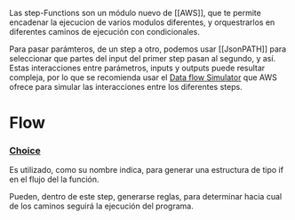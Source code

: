 Las step-Functions son un módulo nuevo de [[AWS]], que te permite encadenar la ejecucion de varios modulos diferentes, y orquestrarlos en diferentes caminos de ejecución con condicionales.

Para pasar parámteros, de un step a otro, podemos usar [[JsonPATH]] para seleccionar que partes del input del primer step pasan al segundo, y así. Estas interacciones entre parámetros, inputs y outputs puede resultar compleja, por lo que se recomienda usar el [Data flow Simulator](https://us-east-1.console.aws.amazon.com/states/home?region=us-east-1#/simulator) que AWS ofrece para simular las interacciones entre los diferentes steps.

# Flow

### [Choice](https://docs.aws.amazon.com/step-functions/latest/dg/amazon-states-language-choice-state.html)

Es utilizado, como su nombre indica, para generar una estructura de tipo if en el flujo del la función.

Pueden, dentro de este step, generarse reglas, para determinar hacia cual de los caminos seguirá la ejecución del programa.
